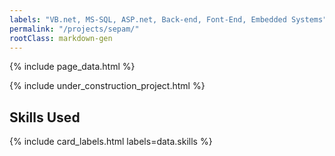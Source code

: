 ```yaml
---
labels: "VB.net, MS-SQL, ASP.net, Back-end, Font-End, Embedded Systems"
permalink: "/projects/sepam/"
rootClass: markdown-gen     
---
```


{% include page_data.html %}

{% include under_construction_project.html %}

## Skills Used

{% include card_labels.html labels=data.skills %}